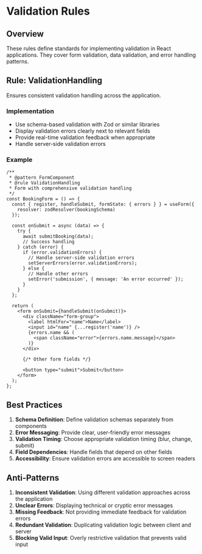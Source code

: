 # Validation Rules

## Overview

These rules define standards for implementing validation in React applications. They cover form validation, data validation, and error handling patterns.

## Rule: ValidationHandling

Ensures consistent validation handling across the application.

### Implementation

- Use schema-based validation with Zod or similar libraries
- Display validation errors clearly next to relevant fields
- Provide real-time validation feedback when appropriate
- Handle server-side validation errors

### Example

```tsx
/**
 * @pattern FormComponent
 * @rule ValidationHandling
 * Form with comprehensive validation handling
 */
const BookingForm = () => {
  const { register, handleSubmit, formState: { errors } } = useForm({
    resolver: zodResolver(bookingSchema)
  });

  const onSubmit = async (data) => {
    try {
      await submitBooking(data);
      // Success handling
    } catch (error) {
      if (error.validationErrors) {
        // Handle server-side validation errors
        setServerErrors(error.validationErrors);
      } else {
        // Handle other errors
        setError('submission', { message: 'An error occurred' });
      }
    }
  };

  return (
    <form onSubmit={handleSubmit(onSubmit)}>
      <div className="form-group">
        <label htmlFor="name">Name</label>
        <input id="name" {...register('name')} />
        {errors.name && (
          <span className="error">{errors.name.message}</span>
        )}
      </div>
      
      {/* Other form fields */}
      
      <button type="submit">Submit</button>
    </form>
  );
};
```

## Best Practices

1. **Schema Definition**: Define validation schemas separately from components
2. **Error Messaging**: Provide clear, user-friendly error messages
3. **Validation Timing**: Choose appropriate validation timing (blur, change, submit)
4. **Field Dependencies**: Handle fields that depend on other fields
5. **Accessibility**: Ensure validation errors are accessible to screen readers

## Anti-Patterns

1. **Inconsistent Validation**: Using different validation approaches across the application
2. **Unclear Errors**: Displaying technical or cryptic error messages
3. **Missing Feedback**: Not providing immediate feedback for validation errors
4. **Redundant Validation**: Duplicating validation logic between client and server
5. **Blocking Valid Input**: Overly restrictive validation that prevents valid input 